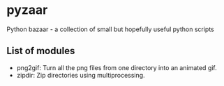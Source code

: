 # pyzaar
Python bazaar - a collection of small but hopefully useful python scripts


## List of modules
- png2gif: Turn all the png files from one directory into an animated gif.
- zipdir: Zip directories using multiprocessing.
